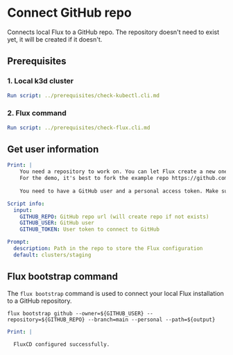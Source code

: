 # Connect GitHub repo

Connects local Flux to a GitHub repo.
The repository doesn't need to exist yet, it will be created if it doesn't.

## Prerequisites

### 1. Local k3d cluster

```yaml instacli
Run script: ../prerequisites/check-kubectl.cli.md
```

### 2. Flux command

```yaml instacli
Run script: ../prerequisites/check-flux.cli.md
```

## Get user information

```yaml instacli
Print: |
    You need a repository to work on. You can let Flux create a new one for you, or you can use an existing one.
    For the demo, it's best to fork the example repo https://github.com/digital-ai/release-fluxcd-demo
    
    You need to have a GitHub user and a personal access token. Make sure your token has `repo` scope (XXX Check this).
```

```yaml instacli
Script info:
  input:
    GITHUB_REPO: GitHub repo url (will create repo if not exists)
    GITHUB_USER: GitHub user
    GITHUB_TOKEN: User token to connect to GitHub
```

```yaml instacli
Prompt:
  description: Path in the repo to store the Flux configuration
  default: clusters/staging
```

## Flux bootstrap command

The `flux bootstrap` command is used to connect your local Flux installation to a GitHub repository.

```shell show_command=true
flux bootstrap github --owner=${GITHUB_USER} --repository=${GITHUB_REPO} --branch=main --personal --path=${output}
```

```yaml instacli
Print: |
  
  FluxCD configured successfully.
```